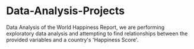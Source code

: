 # Data-Analysis-Projects
Data Analysis of the World Happiness Report, we are performing exploratory data analysis and attempting to find relationships between the provided variables and a country's 'Happiness Score'.
